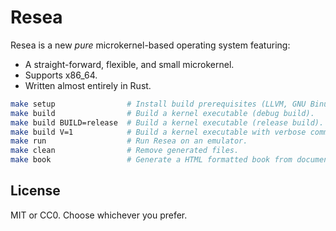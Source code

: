 Resea
======
Resea is a new *pure* microkernel-based operating system featuring:

- A straight-forward, flexible, and small microkernel.
- Supports x86_64.
- Written almost entirely in Rust.

```sh
make setup                # Install build prerequisites (LLVM, GNU Binutils, ...).
make build                # Build a kernel executable (debug build).
make build BUILD=release  # Build a kernel executable (release build).
make build V=1            # Build a kernel executable with verbose command output.
make run                  # Run Resea on an emulator.
make clean                # Remove generated files.
make book                 # Generate a HTML formatted book from documentation.
```

License
-------
MIT or CC0. Choose whichever you prefer.

